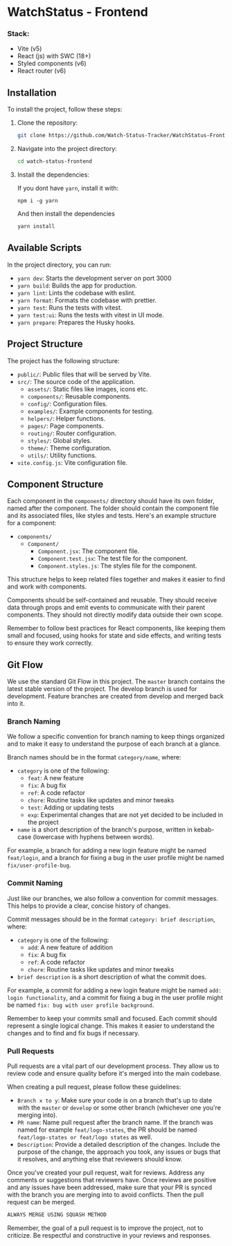 # WatchStatus - Frontend

### Stack:

- Vite (v5)
- React (js) with SWC (18+)
- Styled components (v6)
- React router (v6)

## Installation

To install the project, follow these steps:

1. Clone the repository:

   ```sh
   git clone https://github.com/Watch-Status-Tracker/WatchStatus-Frontend
   ```

2. Navigate into the project directory:

   ```sh
   cd watch-status-frontend
   ```

3. Install the dependencies:

   If you dont have `yarn`, install it with:

   ```
   npm i -g yarn
   ```

   And then install the dependencies

   ```sh
   yarn install
   ```

## Available Scripts

In the project directory, you can run:

- `yarn dev`: Starts the development server on port 3000
- `yarn build`: Builds the app for production.
- `yarn lint`: Lints the codebase with eslint.
- `yarn format`: Formats the codebase with prettier.
- `yarn test`: Runs the tests with vitest.
- `yarn test:ui`: Runs the tests with vitest in UI mode.
- `yarn prepare`: Prepares the Husky hooks.

## Project Structure

The project has the following structure:

- `public/`: Public files that will be served by Vite.
- `src/`: The source code of the application.
  - `assets/`: Static files like images, icons etc.
  - `components/`: Reusable components.
  - `config/`: Configuration files.
  - `examples/`: Example components for testing.
  - `helpers/`: Helper functions.
  - `pages/`: Page components.
  - `routing/`: Router configuration.
  - `styles/`: Global styles.
  - `theme/`: Theme configuration.
  - `utils/`: Utility functions.
- `vite.config.js`: Vite configuration file.

## Component Structure

Each component in the `components/` directory should have its own folder, named after the component.
The folder should contain the component file and its associated files, like styles and tests. Here's
an example structure for a component:

- `components/`
  - `Component/`
    - `Component.jsx`: The component file.
    - `Component.test.jsx`: The test file for the component.
    - `Component.styles.js`: The styles file for the component.

This structure helps to keep related files together and makes it easier to find and work with
components.

Components should be self-contained and reusable. They should receive data through props and emit
events to communicate with their parent components. They should not directly modify data outside
their own scope.

Remember to follow best practices for React components, like keeping them small and focused, using
hooks for state and side effects, and writing tests to ensure they work correctly.

## Git Flow

We use the standard Git Flow in this project. The `master` branch contains the latest stable version
of the project. The develop branch is used for development. Feature branches are created from
develop and merged back into it.

### Branch Naming

We follow a specific convention for branch naming to keep things organized and to make it easy to
understand the purpose of each branch at a glance.

Branch names should be in the format `category/name`, where:

- `category` is one of the following:
  - `feat`: A new feature
  - `fix`: A bug fix
  - `ref`: A code refactor
  - `chore`: Routine tasks like updates and minor tweaks
  - `test`: Adding or updating tests
  - `exp`: Experimental changes that are not yet decided to be included in the project
- `name` is a short description of the branch's purpose, written in kebab-case (lowercase with
  hyphens between words).

For example, a branch for adding a new login feature might be named `feat/login`, and a branch for
fixing a bug in the user profile might be named `fix/user-profile-bug`.

### Commit Naming

Just like our branches, we also follow a convention for commit messages. This helps to provide a
clear, concise history of changes.

Commit messages should be in the format `category: brief description`, where:

- `category` is one of the following:
  - `add`: A new feature of addition
  - `fix`: A bug fix
  - `ref`: A code refactor
  - `chore`: Routine tasks like updates and minor tweaks
- `brief description` is a short description of what the commit does.

For example, a commit for adding a new login feature might be named `add: login functionality`, and
a commit for fixing a bug in the user profile might be named
`fix: bug with user profile background`.

Remember to keep your commits small and focused. Each commit should represent a single logical
change. This makes it easier to understand the changes and to find and fix bugs if necessary.

### Pull Requests

Pull requests are a vital part of our development process. They allow us to review code and ensure
quality before it's merged into the main codebase.

When creating a pull request, please follow these guidelines:

- `Branch x to y`: Make sure your code is on a branch that's up to date with the `master` or
  `develop` or some other branch (whichever one you're merging into).
- `PR name`: Name pull request after the branch name. If the branch was named for example
  `feat/logo-states`, the PR should be named `feat/logo-states or feat/logo states` as well.
- `Description`: Provide a detailed description of the changes. Include the purpose of the change,
  the approach you took, any issues or bugs that it resolves, and anything else that reviewers
  should know.

Once you've created your pull request, wait for reviews. Address any comments or suggestions that
reviewers have. Once reviews are positive and any issues have been addressed, make sure that your PR
is synced with the branch you are merging into to avoid conflicts. Then the pull request can be
merged.

```js
ALWAYS MERGE USING SQUASH METHOD
```

Remember, the goal of a pull request is to improve the project, not to criticize. Be respectful and
constructive in your reviews and responses.
